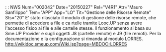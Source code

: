  :  : NWS Num="002042" Date="20150227" Rel="V4R1" Atr="Mauro Sanfilippo" Tem="APP" App="LO" Tit="Gestione delle Risorse Remote" Sts="20"
E' stato rilasciato il modulo di gestione delle risorse remote, che permette di accedere a file e ca
rtelle tramite Looc.UP senza avere l'accesso fisico ai file e alle cartelle stesse.
Il funzionamento si basa su Sme.UP Provider e sugli oggetti J8 (cartelle remote) e J9 (file remoti).
Per la documentazione e la configurazione si rimanda al modulo LORRES.
http://wikidoc.smeup.com/Wiki.jsp?page=MBDOC-LORRES
